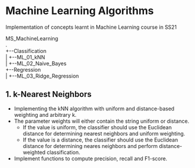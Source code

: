 # Machine Learning Algorithms
Implementation of concepts learnt in Machine Learning course in SS21

MS_MachineLearning\
.  
+--Classification  
|   +--ML_01_kNN  
|   +--ML_02_Naive_Bayes  
+--Regression  
|   +--ML_03_Ridge_Regression  

## 1. k-Nearest Neighbors
* Implementing the kNN algorithm with uniform and distance-based weighting and arbitrary k.
* The parameter weights will either contain the string uniform or distance.
    * If the value is uniform, the classifier should use the Euclidean distance for determining nearest neighbors and uniform weighting.
    * If the value is a distance, the classifier should use the Euclidean distance for determining neares neighbors and perform distance-weighted classification.
* Implement functions to compute precision, recall and F1-score.
